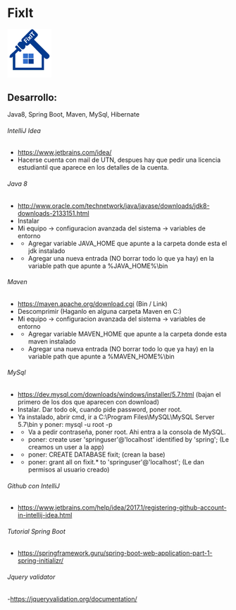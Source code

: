 # FixIt

<img src="https://github.com/julisalis/fixit/blob/master/src/main/resources/static/images/logo.png" width="100">

## Desarrollo:

Java8, Spring Boot, Maven, MySql, Hibernate

###### IntelliJ Idea
- https://www.jetbrains.com/idea/
- Hacerse cuenta con mail de UTN, despues hay que pedir una licencia estudiantil que aparece en los detalles de la cuenta.

###### Java 8
- http://www.oracle.com/technetwork/java/javase/downloads/jdk8-downloads-2133151.html
- Instalar
- Mi equipo -> configuracion avanzada del sistema -> variables de entorno
- - Agregar variable JAVA_HOME que apunte a la carpeta donde esta el jdk instalado
- - Agregar una nueva entrada (NO borrar todo lo que ya hay) en la variable path que apunte a %JAVA_HOME%\bin
  
###### Maven
- https://maven.apache.org/download.cgi (Bin / Link)
- Descomprimir (Haganlo en alguna carpeta Maven en C:)
- Mi equipo -> configuracion avanzada del sistema -> variables de entorno
- - Agregar variable MAVEN_HOME que apunte a la carpeta donde esta maven instalado
- - Agregar una nueva entrada (NO borrar todo lo que ya hay) en la variable path que apunte a %MAVEN_HOME%\bin
  
###### MySql
- https://dev.mysql.com/downloads/windows/installer/5.7.html (bajan el primero de los dos que aparecen con download)
- Instalar. Dar todo ok, cuando pide password, poner root.
- Ya instalado, abrir cmd, ir a C:\Program Files\MySQL\MySQL Server 5.7\bin y poner: mysql -u root -p
- - Va a pedir contraseña, poner root. Ahi entra a la consola de MySQL.
- - poner: create user 'springuser'@'localhost' identified by 'spring'; (Le creamos un user a la app)
- - poner: CREATE DATABASE fixit; (crean la base)
- - poner: grant all on fixit.* to 'springuser'@'localhost'; (Le dan permisos al usuario creado)

###### Github con IntelliJ
- https://www.jetbrains.com/help/idea/2017.1/registering-github-account-in-intellij-idea.html

###### Tutorial Spring Boot
- https://springframework.guru/spring-boot-web-application-part-1-spring-initializr/

###### Jquery validator
-https://jqueryvalidation.org/documentation/

